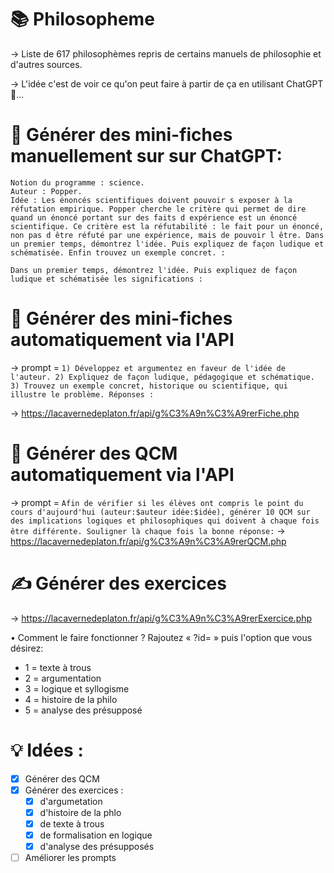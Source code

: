 # 📚 Philosopheme
→ Liste de 617 philosophèmes repris de certains manuels de philosophie et d'autres sources.

→ L'idée c'est de voir ce qu'on peut faire à partir de ça en utilisant ChatGPT 🤖...


# 🤖 Générer des mini-fiches manuellement sur sur ChatGPT:

```
Notion du programme : science. 
Auteur : Popper. 
Idée : Les énoncés scientifiques doivent pouvoir s exposer à la réfutation empirique. Popper cherche le critère qui permet de dire quand un énoncé portant sur des faits d expérience est un énoncé scientifique. Ce critère est la réfutabilité : le fait pour un énoncé, non pas d être réfuté par une expérience, mais de pouvoir l être. Dans un premier temps, démontrez l'idée. Puis expliquez de façon ludique et schématisée. Enfin trouvez un exemple concret. :

Dans un premier temps, démontrez l'idée. Puis expliquez de façon ludique et schématisée les significations :
```

# 📝 Générer des mini-fiches automatiquement via l'API
→ prompt =
`1) Développez et argumentez en faveur de l'idée de l'auteur. 2) Expliquez de façon ludique, pédagogique et schématique. 3) Trouvez un exemple concret, historique ou scientifique, qui illustre le problème. Réponses :`

→ https://lacavernedeplaton.fr/api/g%C3%A9n%C3%A9rerFiche.php


# 📃 Générer des QCM automatiquement via l'API
→ prompt =
`Afin de vérifier si les élèves ont compris le point du cours d'aujourd'hui (auteur:$auteur idée:$idée), générer 10 QCM sur des implications logiques et philosophiques qui doivent à chaque fois être différente. Souligner là chaque fois la bonne réponse:`
→ https://lacavernedeplaton.fr/api/g%C3%A9n%C3%A9rerQCM.php

# ✍ Générer des exercices
→ https://lacavernedeplaton.fr/api/g%C3%A9n%C3%A9rerExercice.php

• Comment le faire fonctionner ? Rajoutez « ?id= » puis l'option que vous désirez:
- 1 = texte à trous
- 2 = argumentation
- 3 = logique et syllogisme
- 4 = histoire de la philo
- 5 = analyse des présupposé

# 💡 Idées :
- [x] Générer des QCM
- [X] Générer des exercices :
  - [X] d'argumetation
  - [X] d'histoire de la phlo
  - [X] de texte à trous
  - [X] de formalisation en logique
  - [X] d'analyse des présupposés
- [ ] Améliorer les prompts
